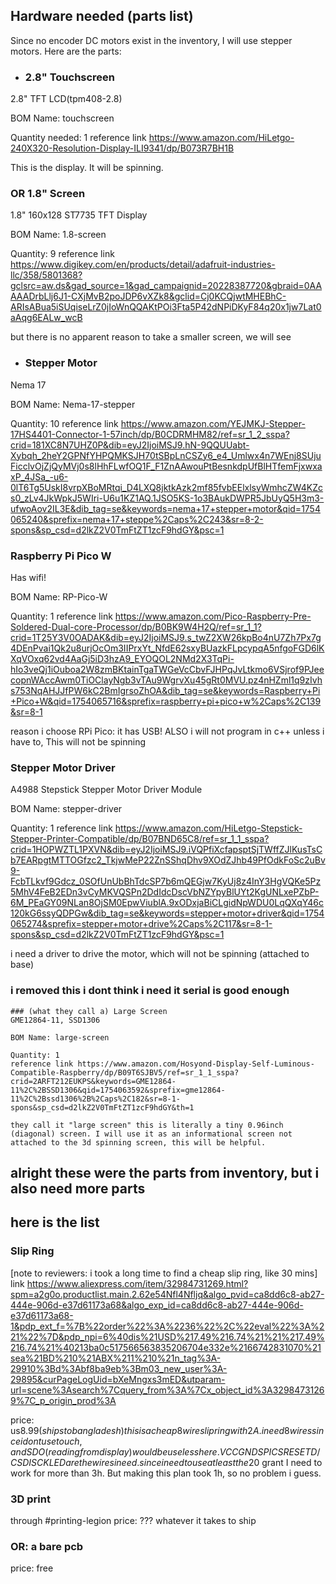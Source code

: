 ## Hardware needed (parts list)
Since no encoder DC motors exist in the inventory, I will use stepper motors.
Here are the parts:
- ### 2.8" Touchscreen
2.8" TFT LCD(tpm408-2.8)

BOM Name: touchscreen

Quantity needed: 1
reference link https://www.amazon.com/HiLetgo-240X320-Resolution-Display-ILI9341/dp/B073R7BH1B

This is the display. It will be spinning.

### OR 1.8" Screen
1.8" 160x128 ST7735 TFT Display

BOM Name: 1.8-screen

Quantity: 9
reference link https://www.digikey.com/en/products/detail/adafruit-industries-llc/358/5801368?gclsrc=aw.ds&gad_source=1&gad_campaignid=20228387720&gbraid=0AAAAADrbLlj6J1-CXjMvB2poJDP6vXZk8&gclid=Cj0KCQjwtMHEBhC-ARIsABua5iSUqiseLrZ0jIoWnQQAKtPOi3Fta5P42dNPiDKyF84q20x1jw7Lat0aAqg6EALw_wcB

but there is no apparent reason to take a smaller screen, we will see

- ### Stepper Motor
Nema 17

BOM Name: Nema-17-stepper

Quantity: 10
reference link https://www.amazon.com/YEJMKJ-Stepper-17HS4401-Connector-1-57inch/dp/B0CDRMHM82/ref=sr_1_2_sspa?crid=181XC8N7UHZ0P&dib=eyJ2IjoiMSJ9.hN-9QQUUabt-Xybqh_2heY2GPNfYHPQMKSJH70tSBpLnCSZy6_e4_Umlwx4n7WEnj8SUjuFicclvOjZjQyMVj0s8lHhFLwfOQ1F_F1ZnAAwouPtBesnkdpUfBlHTfemFjxwxaxP_4JSa_-u6-0lT6Tg5UskI8vrpXBoMRtqi_D4LXQ8jktkAzk2mf85fvbEElxlsyWmhcZW4KZcs0_zLv4JkWpkJ5WIri-U6u1KZ1AQ.1JSO5KS-1o3BAukDWPR5JbUyQ5H3m3-ufwoAov2IL3E&dib_tag=se&keywords=nema+17+stepper+motor&qid=1754065240&sprefix=nema+17+steppe%2Caps%2C243&sr=8-2-spons&sp_csd=d2lkZ2V0TmFtZT1zcF9hdGY&psc=1

### Raspberry Pi Pico W
Has wifi!

BOM Name: RP-Pico-W

Quantity: 1
reference link https://www.amazon.com/Pico-Raspberry-Pre-Soldered-Dual-core-Processor/dp/B0BK9W4H2Q/ref=sr_1_1?crid=1T25Y3V0OADAK&dib=eyJ2IjoiMSJ9.s_twZ2XW26kpBo4nU7Zh7Px7g4DEnPvai1Qk2u8urjOcOm3IIPrxYt_NfdE62sxyBUazkFLpcypqA5nfgoFGD6lKXqVOxq62vd4AaGj5iD3hzA9_EYOQOL2NMd2X3TqPi-hIo3veQj1iOuboa2W8zmBKtainTgaTWGeVcCbvFJHPqJvLtkmo6VSjrof9PJeecopnWAccAwm0TiOClayNgb3vTAu9WgrvXu45gRt0MVU.pz4nHZml1q9zIvhs753NqAHJJfPW6kC2BmIgrsoZhOA&dib_tag=se&keywords=Raspberry+Pi+Pico+W&qid=1754065716&sprefix=raspberry+pi+pico+w%2Caps%2C139&sr=8-1

reason i choose RPi Pico: it has USB! ALSO i will not program in c++ unless i have to, 
This will not be spinning

### Stepper Motor Driver
A4988 Stepstick Stepper Motor Driver Module

BOM Name: stepper-driver

Quantity: 1
reference link https://www.amazon.com/HiLetgo-Stepstick-Stepper-Printer-Compatible/dp/B07BND65C8/ref=sr_1_1_sspa?crid=1HOPWZTL1PXVN&dib=eyJ2IjoiMSJ9.iVQPfiXcfapsptSjTWffZJlKusTsCb7EARpgtMTTOGfzc2_TkjwMeP22ZnSShqDhv9XOdZJhb49PfOdkFoSc2uBv9-FcbTLkvf9Gdcz_0SOfUnUbBhTdcSP7b6mQEGjw7KyUj8z4InY3HgVQKe5Pz5MhV4FeB2EDn3vCyMKVQSPn2DdIdcDscVbNZYpyBlUYt2KgUNLxePZbP-6M_PEaGY09NLan8OjSM0EpwViublA.9xODxjaBiCLgidNpWDU0LqQXqY46c120kG6ssyQDPGw&dib_tag=se&keywords=stepper+motor+driver&qid=1754065274&sprefix=stepper+motor+drive%2Caps%2C117&sr=8-1-spons&sp_csd=d2lkZ2V0TmFtZT1zcF9hdGY&psc=1

i need a driver to drive the motor, which will not be spinning (attached to base)


### i removed this i dont think i need it serial is good enough
```
### (what they call a) Large Screen
GME12864-11, SSD1306

BOM Name: large-screen

Quantity: 1
reference link https://www.amazon.com/Hosyond-Display-Self-Luminous-Compatible-Raspberry/dp/B09T6SJBV5/ref=sr_1_1_sspa?crid=2ARFT212EUKPS&keywords=GME12864-11%2C%2BSSD1306&qid=1754063592&sprefix=gme12864-11%2C%2Bssd1306%2B%2Caps%2C182&sr=8-1-spons&sp_csd=d2lkZ2V0TmFtZT1zcF9hdGY&th=1

they call it "large screen" this is literally a tiny 0.96inch (diagonal) screen. I will use it as an informational screen not attached to the 3d spinning screen, this will be helpful.
```
## alright these were the parts from inventory, but i also need more parts
## here is the list

### Slip Ring
[note to reviewers: i took a long time to find a cheap slip ring, like 30 mins]
link
https://www.aliexpress.com/item/32984731269.html?spm=a2g0o.productlist.main.2.62e54Nfl4Nfljq&algo_pvid=ca8dd6c8-ab27-444e-906d-e37d61173a68&algo_exp_id=ca8dd6c8-ab27-444e-906d-e37d61173a68-1&pdp_ext_f=%7B%22order%22%3A%2236%22%2C%22eval%22%3A%221%22%7D&pdp_npi=6%40dis%21USD%217.49%216.74%21%21%217.49%216.74%21%40213ba0c517566563835206704e332e%2166742831070%21sea%21BD%210%21ABX%211%210%21n_tag%3A-29910%3Bd%3Abf8ba9eb%3Bm03_new_user%3A-29895&curPageLogUid=bXeMngxs3mED&utparam-url=scene%3Asearch%7Cquery_from%3A%7Cx_object_id%3A32984731269%7C_p_origin_prod%3A

price: us$8.99 (ships to bangladesh)
this is a cheap 8 wire slip ring with 2A.
i need 8 wires since i dont use touch, and SDO (reading from display) would be useless here.
VCC
GND
SPI
CS 
RESET
D/C 
SDI 
SCK
LED
are the wires i need.
since i need to use atleast the 20$ grant I need to work for more than 3h. But making this plan took 1h, so no problem i guess.

### 3D print

through #printing-legion
price: ??? whatever it takes to ship

### OR: a bare pcb
price: free
